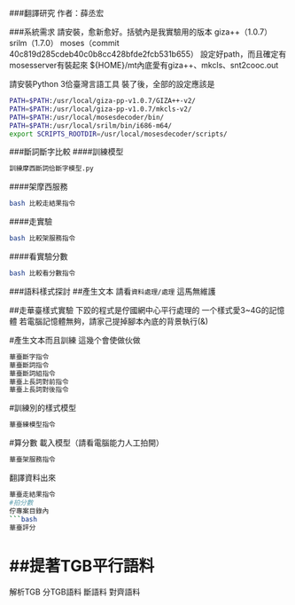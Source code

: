 ###翻譯研究
作者：薛丞宏

###系統需求
請安裝，愈新愈好。括號內是我實驗用的版本
giza++（1.0.7）
srilm（1.7.0）
moses（commit 40c819d285cdeb40c0b8cc428bfde2fcb531b655）
設定好path，而且確定有mosesserver有裝起來
${HOME}/mt內底愛有giza++、mkcls、snt2cooc.out

請安裝Python 3佮臺灣言語工具
裝了後，全部的設定應該是
```bash
PATH=$PATH:/usr/local/giza-pp-v1.0.7/GIZA++-v2/
PATH=$PATH:/usr/local/giza-pp-v1.0.7/mkcls-v2/
PATH=$PATH:/usr/local/mosesdecoder/bin/
PATH=$PATH:/usr/local/srilm/bin/i686-m64/
export SCRIPTS_ROOTDIR=/usr/local/mosesdecoder/scripts/
```

###斷詞斷字比較
####訓練模型
```bash
訓練摩西斷詞佮斷字模型.py
```
####架摩西服務
```bash
bash 比較走結果指令
```
####走實驗
```bash
bash 比較架服務指令
```
####看實驗分數
```bash
bash 比較看分數指令
```

###語料樣式探討
##產生文本
請看`資料處理/處理`
這馬無維護

##走華臺樣式實驗
下跤的程式是佇國網中心平行處理的
一个樣式愛3~4G的記憶體
若電腦記憶體無夠，請家己提掉腳本內底的背景執行(&)

#產生文本而且訓練
這幾个會使做伙做
```bash
華臺斷字指令
華臺斷詞指令
華臺斷詞組指令
華臺上長詞對前指令       
華臺上長詞對後指令    
```
#訓練別的樣式模型
```bash
華臺練模型指令
```
#算分數
載入模型（請看電腦能力人工拍開）
```bash
華臺架服務指令
```
翻譯資料出來
```bash
華臺走結果指令
#拍分數
佇專案目錄內
```bash
華臺評分
```

##提著TGB平行語料
====================
解析TGB
分TGB語料
斷語料
對齊語料